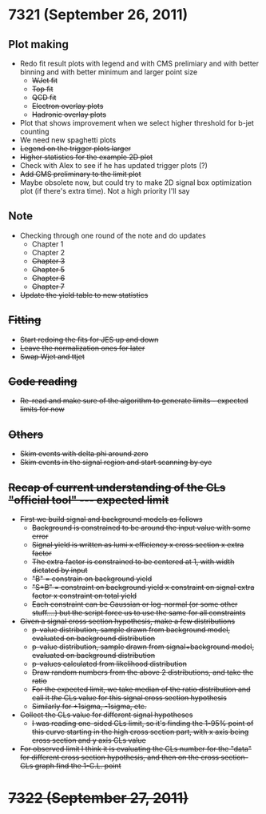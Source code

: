 # 7321 (September 26, 2011) #

## Plot making ##

* Redo fit result plots with legend and with CMS prelimiary and with better binning and with better minimum
and larger point size
    * <strike>WJet fit</strike>
    * <strike>Top fit</strike>
    * <strike>QCD fit</strike>
    * <strike>Electron overlay plots</strike>
    * <strike>Hadronic overlay plots</strike>
* Plot that shows improvement when we select higher threshold for b-jet counting
* We need new spaghetti plots
* <strike>Legend on the trigger plots larger</strike>
* <strike>Higher statistics for the example 2D plot</strike>
* Check with Alex to see if he has updated trigger plots (?)
* <strike>Add CMS preliminary to the limit plot</strike>
* Maybe obsolete now, but could try to make 2D signal box optimization plot (if there's extra time).
Not a high priority I'll say

## Note ##

* Checking through one round of the note and do updates
    * Chapter 1
    * Chapter 2
    * <strike>Chapter 3<strike>
    * <strike>Chapter 5</strike>
    * Chapter 6
    * Chapter 7
* Update the yield table to new statistics

## Fitting ##

* Start redoing the fits for JES up and down
* Leave the normalization ones for later
* Swap Wjet and ttjet

## Code reading ##

* <strike>Re-read and make sure of the algorithm to generate limits - expected limits for now</strike>

## Others ##

* Skim events with delta phi around zero
* Skim events in the signal region and start scanning by eye

## Recap of current understanding of the CLs "official tool" --- expected limit ##

* First we build signal and background models as follows
    * Background is constrained to be around the input value with some error
    * Signal yield is written as lumi x efficiency x cross section x extra factor
    * The extra factor is constrained to be centered at 1, with width dictated by input
    * "B" = constrain on background yield
    * "S+B" = constraint on background yield x constraint on signal extra factor x constraint on total yield
    * Each constraint can be Gaussian or log-normal (or some other stuff....) but the script force us
    to use the same for all constraints
* Given a signal cross section hypothesis, make a few distributions
    * p-value distribution, sample drawn from background model, evaluated on background distribution
    * p-value distribution, sample drawn from signal+background model, evaluated on background distribution
    * p-values calculated from likelihood distribution
    * Draw random numbers from the above 2 distributions, and take the ratio
    * For the expected limit, we take median of the ratio distribution and call it _the_ CLs value
    for this signal cross section hypothesis
    * Similarly for +1sigma, -1sigma, etc.
* Collect the CLs value for different signal hypotheses
    * I was reading one-sided CLs limit, so it's finding the 1-95% point of this curve starting in the high
    cross section part, with x axis being cross section and y axis CLs value
* For observed limit I think it is evaluating the CLs number for the "data" for different cross section
hypothesis, and then on the cross section-CLs graph find the 1-C.L. point



# 7322 (September 27, 2011) #



